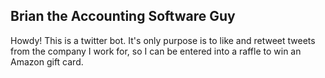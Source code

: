 ## Brian the Accounting Software Guy

Howdy! This is a twitter bot. It's only purpose is to like and retweet tweets from the company I work for, so I can be entered into a raffle to win an Amazon gift card.